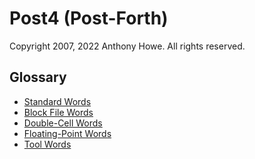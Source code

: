 Post4 (Post-Forth)
==================

Copyright 2007, 2022 Anthony Howe.  All rights reserved.


Glossary
--------

* [Standard Words](standard.md)
* [Block File Words](block.md)
* [Double-Cell Words](double.md)
* [Floating-Point Words](float.md)
* [Tool Words](tools.md)
